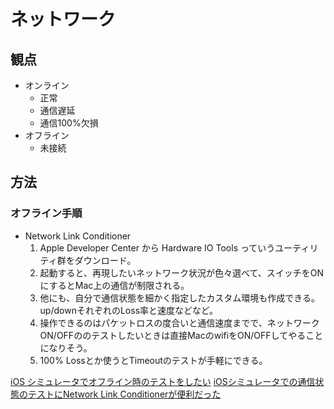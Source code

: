 # ネットワーク

## 観点

  - オンライン
    - 正常
    - 通信遅延
    - 通信100%欠損
  - オフライン
    - 未接続

## 方法

### オフライン手順

- Network Link Conditioner
  1. Apple Developer Center から Hardware IO Tools っていうユーティリティ群をダウンロード。
  2. 起動すると、再現したいネットワーク状況が色々選べて、スイッチをONにするとMac上の通信が制限される。
  3. 他にも、自分で通信状態を細かく指定したカスタム環境も作成できる。 up/downそれぞれのLoss率と速度などなど。
  4. 操作できるのはパケットロスの度合いと通信速度までで、ネットワークON/OFFののテストしたいときは直接MacのwifiをON/OFFしてやることになりそう。
  5. 100% Lossとか使うとTimeoutのテストが手軽にできる。 

[iOS シミュレータでオフライン時のテストをしたい](https://qiita.com/hirocueki2/items/e4d5d7db236468384875)
[iOSシミュレータでの通信状態のテストにNetwork Link Conditionerが便利だった](https://yudoufu.hatenablog.jp/entry/2016/05/28/120951)
